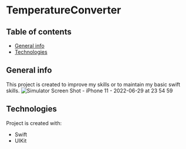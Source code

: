 # TemperatureConverter
## Table of contents
* [General info](#general-info)
* [Technologies](#technologies)

## General info
This project is created to improve my skills or to maintain my basic swift skills.
![Simulator Screen Shot - iPhone 11 - 2022-06-29 at 23 54 59](https://user-images.githubusercontent.com/85807730/176543494-d56a2ae6-99b7-43de-aaee-af9677998514.png)

## Technologies
Project is created with:
* Swift
* UIKit
